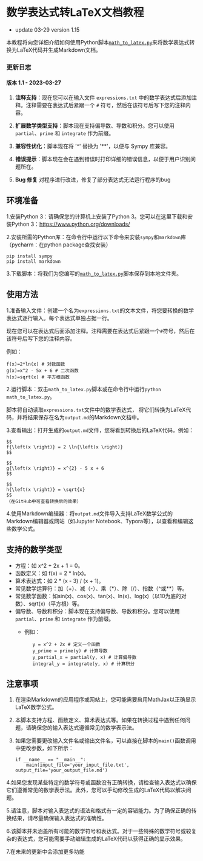 # 数学表达式转LaTeX文档教程

- update 03-29 version 1.15

本教程将向您详细介绍如何使用Python脚本[`math_to_latex.py`](https://github.com/MaomaoYsr/MATH-to-LateX/blob/main/math_to_latex.py)来将数学表达式转换为LaTeX代码并生成Markdown文档。


### 更新日志

#### 版本 1.1 - 2023-03-27
1. **注释支持**：现在您可以在输入文件 `expressions.txt` 中的数学表达式后添加注释。注释需要在表达式后紧跟一个 `#` 符号，然后在该符号后写下您的注释内容。

2. **扩展数学类型支持**：脚本现在支持偏导数、导数和积分。您可以使用 `partial`、`prime` 和 `integrate` 作为前缀。

3. **兼容性优化**：脚本现在将 '^' 替换为 '**'，以便与 Sympy 库兼容。

4. **错误提示**：脚本现在会在遇到错误时打印详细的错误信息，以便于用户识别问题所在。

5. **Bug 修复** 对程序进行改进，修复了部分表达式无法运行程序的bug


## 环境准备
1.安装Python 3：请确保您的计算机上安装了Python 3。您可以在这里下载和安装Python 3：https://www.python.org/downloads/

2.安装所需的Python库：在命令行中运行以下命令来安装`sympy`和`markdown`库（pycharm：在python package查找安装）

```
pip install sympy
pip install markdown
```
3.下载脚本：将我们为您编写的[`math_to_latex.py`](https://github.com/MaomaoYsr/MATH-to-LateX/blob/main/math_to_latex.py)脚本保存到本地文件夹。

## 使用方法
1.准备输入文件：创建一个名为`expressions.txt`的文本文件，将您要转换的数学表达式逐行输入。每个表达式单独占据一行。

现在您可以在表达式后面添加注释。注释需要在表达式后紧跟一个`#`符号，然后在该符号后写下您的注释内容。


例如：
```
f(x)=2*ln(x) # 对数函数
g(x)=x^2 - 5x + 6 # 二次函数
h(x)=sqrt(x) # 平方根函数
```
2.运行脚本：双击`math_to_latex.py`脚本或在命令行中运行`python math_to_latex.py`。

脚本将自动读取`expressions.txt`文件中的数学表达式，
将它们转换为LaTeX代码，并将结果保存在名为`output.md`的Markdown文档中。

3.查看输出：打开生成的`output.md`文件，您将看到转换后的LaTeX代码，例如：
```
$$
f{\left(x \right)} = 2 \ln{\left(x \right)}
$$

$$
g{\left(x \right)} = x^{2} - 5 x + 6
$$

$$
h{\left(x \right)} = \sqrt{x}
$$
（在GitHub中可查看转换后的效果）
```


4.使用Markdown编辑器：将`output.md`文件导入支持LaTeX数学公式的Markdown编辑器或网站（如Jupyter Notebook、Typora等），以查看和编辑这些数学公式。

## 支持的数学类型
- 方程：如 x^2 + 2x + 1 = 0。
- 函数定义：如 f(x) = 2 * ln(x)。
- 算术表达式：如 2 * (x - 3) / (x + 1)。
- 常见数学运算符：加（+）、减（-）、乘（*）、除（/）、指数（^或**）等。
- 常见数学函数：如sin(x)、cos(x)、tan(x)、ln(x)、log(x)（以10为底的对数）、sqrt(x)（平方根）等。
- 偏导数、导数和积分：脚本现在支持偏导数、导数和积分。您可以使用 `partial`、`prime` 和 `integrate` 作为前缀。
   - 例如：
          
          
            y = x^2 + 2x # 定义一个函数
            y_prime = prime(y) # 计算导数
            y_partial_x = partial(y, x) # 计算偏导数
            integral_y = integrate(y, x) # 计算积分

          
## 注意事项

1. 在渲染Markdown的应用程序或网站上，您可能需要启用MathJax以正确显示LaTeX数学公式。

2. 本脚本支持方程、函数定义、算术表达式等。如果在转换过程中遇到任何问题，请确保您的输入表达式遵循常见的数学表示法。

3. 如果您需要更改输入文件名或输出文件名，可以直接在脚本的`main()`函数调用中更改参数，如下所示：

   ```
   if __name__ == "__main__":
       main(input_file='your_input_file.txt', output_file='your_output_file.md')
   ```

4.如果您发现某些特定的数学符号或函数没有正确转换，请检查输入表达式以确保它们遵循常见的数学表示法。此外，您可以手动修改生成的LaTeX代码以解决问题。


5.请注意，脚本对输入表达式的语法和格式有一定的容错能力。为了确保正确的转换结果，请尽量确保输入表达式的准确性。


6.该脚本并未涵盖所有可能的数学符号和表达式。对于一些特殊的数学符号或较复杂的表达式，您可能需要手动编辑生成的LaTeX代码以获得正确的显示效果。


7.在未来的更新中会添加更多功能

